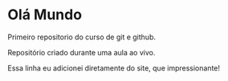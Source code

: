 # Olá Mundo
 Primeiro repositorio do curso de git e github.

Repositório criado durante uma aula ao vivo.

Essa linha eu adicionei diretamente do site, que impressionante!
